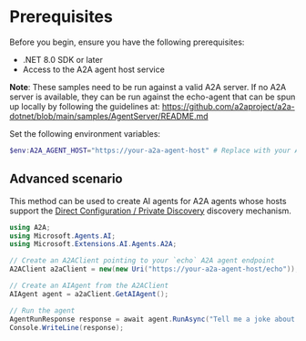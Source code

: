 # Prerequisites

Before you begin, ensure you have the following prerequisites:

- .NET 8.0 SDK or later
- Access to the A2A agent host service

**Note**: These samples need to be run against a valid A2A server. If no A2A server is available, they can be run against the echo-agent that can be spun up locally by following the guidelines at: https://github.com/a2aproject/a2a-dotnet/blob/main/samples/AgentServer/README.md

Set the following environment variables:

```powershell
$env:A2A_AGENT_HOST="https://your-a2a-agent-host" # Replace with your A2A agent host endpoint
```

## Advanced scenario

This method can be used to create AI agents for A2A agents whose hosts support the [Direct Configuration / Private Discovery](https://github.com/a2aproject/A2A/blob/main/docs/topics/agent-discovery.md#3-direct-configuration--private-discovery) discovery mechanism.

```csharp
using A2A;
using Microsoft.Agents.AI;
using Microsoft.Extensions.AI.Agents.A2A;

// Create an A2AClient pointing to your `echo` A2A agent endpoint
A2AClient a2aClient = new(new Uri("https://your-a2a-agent-host/echo"));

// Create an AIAgent from the A2AClient
AIAgent agent = a2aClient.GetAIAgent();

// Run the agent
AgentRunResponse response = await agent.RunAsync("Tell me a joke about a pirate.");
Console.WriteLine(response);
```